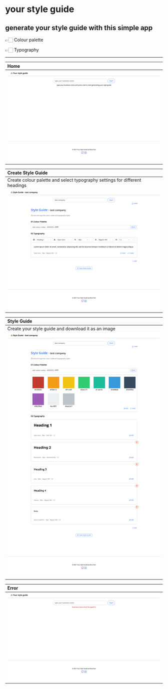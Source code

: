 # your style guide

## generate your style guide with this simple app

👉🏻 Colour palette

👉🏻 Typography

---

| Home                                                               |
| :----------------------------------------------------------------- |
| ![home page screenshot](src/Assets/rmImages/startGuide.png "home") |

| Create Style Guide                                                                            |
| :-------------------------------------------------------------------------------------------- |
| Create colour palette and select typography settings for different headings                   |
| ![default style guide screenshot](src/Assets/rmImages/defaultGuide.png "default style guide") |

| Style Guide                                                                      |
| :------------------------------------------------------------------------------- |
| Create your style guide and download it as an image                              |
| ![style guide page screenshot](src/Assets/rmImages/styleguide.png "style guide") |

| Error                                                           |
| :-------------------------------------------------------------- |
| ![error page screenshot](src/Assets/rmImages/error.png "error") |
